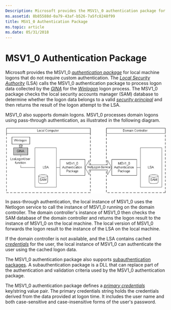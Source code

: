 ```yaml
---
Description: Microsoft provides the MSV1\_0 authentication package for local machine logons that do not require custom authentication.
ms.assetid: 8b85588d-0a79-43af-b526-7a5fc8248f99
title: MSV1_0 Authentication Package
ms.topic: article
ms.date: 05/31/2018
---
```


# MSV1\_0 Authentication Package

Microsoft provides the MSV1\_0 [*authentication package*](https://msdn.microsoft.com/library/ms721532(v=VS.85).aspx) for local machine logons that do not require custom authentication. The [*Local Security Authority*](https://msdn.microsoft.com/library/ms721592(v=VS.85).aspx) (LSA) calls the MSV1\_0 authentication package to process logon data collected by the [*GINA*](https://msdn.microsoft.com/library/ms721584(v=VS.85).aspx) for the [*Winlogon*](https://msdn.microsoft.com/library/ms721635(v=VS.85).aspx) logon process. The MSV1\_0 package checks the local security accounts manager (SAM) database to determine whether the logon data belongs to a valid [*security principal*](https://msdn.microsoft.com/library/ms721625(v=VS.85).aspx) and then returns the result of the logon attempt to the LSA.

MSV1\_0 also supports domain logons. MSV1\_0 processes domain logons using pass-through authentication, as illustrated in the following diagram.

![msv1\-0 authentication package](images/lsaint4.png)

In pass-through authentication, the local instance of MSV1\_0 uses the Netlogon service to call the instance of MSV1\_0 running on the domain controller. The domain controller's instance of MSV1\_0 then checks the SAM database of the domain controller and returns the logon result to the instance of MSV1\_0 on the local machine. The local version of MSV1\_0 forwards the logon result to the instance of the LSA on the local machine.

If the domain controller is not available, and the LSA contains cached [*credentials*](https://msdn.microsoft.com/library/ms721572(v=VS.85).aspx) for the user, the local instance of MSV1\_0 can authenticate the user using the cached logon data.

The MSV1\_0 authentication package also supports [subauthentication packages](subauthentication-packages.md). A subauthentication package is a DLL that can replace part of the authentication and validation criteria used by the MSV1\_0 authentication package.

The MSV1\_0 authentication package defines a [*primary credentials*](https://msdn.microsoft.com/library/ms721603(v=VS.85).aspx) key/string value pair. The primary credentials string holds the credentials derived from the data provided at logon time. It includes the user name and both case-sensitive and case-insensitive forms of the user's password.

 

 



